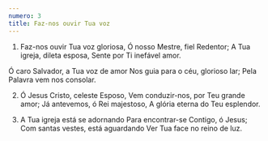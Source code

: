 ```yaml
---
numero: 3
title: Faz-nos ouvir Tua voz
---
```

1. Faz-nos ouvir Tua voz gloriosa,
Ó nosso Mestre, fiel Redentor;
A Tua igreja, dileta esposa,
Sente por Ti inefável amor.

Ó caro Salvador, a Tua voz de amor
Nos guia para o céu, glorioso lar;
Pela Palavra vem nos consolar.

2. Ó Jesus Cristo, celeste Esposo,
Vem conduzir-nos, por Teu grande amor;
Já antevemos, ó Rei majestoso,
A glória eterna do Teu esplendor.

3. A Tua igreja está se adornando
Para encontrar-se Contigo, ó Jesus;
Com santas vestes, está aguardando
Ver Tua face no reino de luz.
